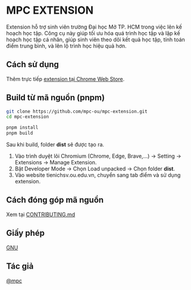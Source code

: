 # MPC EXTENSION

Extension hỗ trợ sinh viên trường Đại học Mở TP. HCM trong việc lên kế hoạch học tập. Công cụ này giúp tối ưu hóa quá trình học tập và lập kế hoạch học tập cá nhân, giúp sinh viên theo dõi kết quả học tập, tính toán điểm trung bình, và lên lộ trình học hiệu quả hơn.

## Cách sử dụng

Thêm trực tiếp [extension tại Chrome Web Store](https://chromewebstore.google.com/detail/mpc-extension/lidfnknnjlblinmhnbbkbodjkjoheanj).

## Build từ mã nguồn (pnpm)

```bash
git clone https://github.com/mpc-ou/mpc-extension.git
cd mpc-extension

pnpm install
pnpm build
```

Sau khi build, folder **dist** sẽ được tạo ra.

1. Vào trình duyệt lõi Chromium (Chrome, Edge, Brave,...) -> Setting -> Extensions -> Manage Extension.
2. Bật Developer Mode -> Chọn Load unpacked -> Chọn folder **dist**.
3. Vào website tienichsv.ou.edu.vn, chuyển sang tab điểm và sử dụng extension.

## Cách đóng góp mã nguồn

Xem tại [CONTRIBUTING.md](https://github.com/mpc-ou/mpc-extension/blob/dev/CONTRIBUTING.md)

## Giấy phép

[GNU](https://choosealicense.com/licenses/gpl-3.0/)

## Tác giả

[@mpc](https://www.facebook.com/CLBLapTrinhTrenThietBiDiDong)

